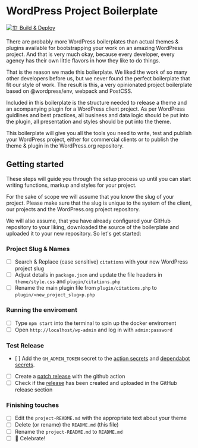 # WordPress Project Boilerplate
[![🏗 Build & Deploy](../../actions/workflows/main.yml/badge.svg)](../../actions/workflows/main.yml)

There are probably more WordPress boilerplates than actual themes & plugins available for bootstrapping your work on an amazing WordPress project. And that is very much okay, because every developer, every agency has their own little flavors in how they like to do things.

That is the reason we made this  boilerplate. We liked the work of so many other developers before us, but we never found the perfect boilerplate that fit our style of work. The result is this, a very opinionated project boilerplate based on @wordpress/env, webpack and PostCSS.

Included in this boilerplate is the structure needed to release a theme and an acompanying plugin for a WordPress client project. As per WordPress guidlines and best practices, all business and data logic should be put into the plugin, all presentation and styles should be put into the theme.

This boilerplate will give you all the tools you need to write, test and publish your WordPress project, either for commercial clients or to publish the theme & plugin in the WordPress.org repository.

## Getting started

These steps will guide you through the setup process up until you can start
writing functions, markup and styles for your project.

For the sake of scope we will assume that you know the slug of your project.
Please make sure that the slug is unique to the system of the client, our
projects and the WordPress.org project repository.

We will also assume, that you have already configured your GitHub repository to
your liking, downloaded the source of the boilerplate and uploaded it to your
new repository. So let's get started:

### Project Slug & Names
- [ ] Search & Replace (case sensitive) `citations` with your new WordPress project slug
- [ ] Adjust details in `package.json` and update the file headers in `theme/style.css` and `plugin/citations.php`
- [ ] Rename the main plugin file from `plugin/citations.php` to `plugin/<new_project_slug>p.php`

### Running the enviroment
- [ ] Type `npm start` into the terminal to spin up the docker enviroment
- [ ] Open `http://localhost/wp-admin` and log in with `admin:password`

### Test Release
- [ ] Add the `GH_ADMIN_TOKEN` secret to the [action secrets](../../settings/secrets/actions) and [dependabot secrets](../../settings/secrets/dependabot).
- [ ] Create a [patch release](../../actions/workflows/release.yml) with the github action
- [ ] Check if the [release](../../releases) has been created and uploaded in the GitHub release section

### Finishing touches
- [ ] Edit the `project-README.md` with the appropriate text about your theme
- [ ] Delete (or rename) the `README.md` (this file)
- [ ] Rename the `project-README.md` to `README.md`
- [ ] 🎉  Celebrate!
